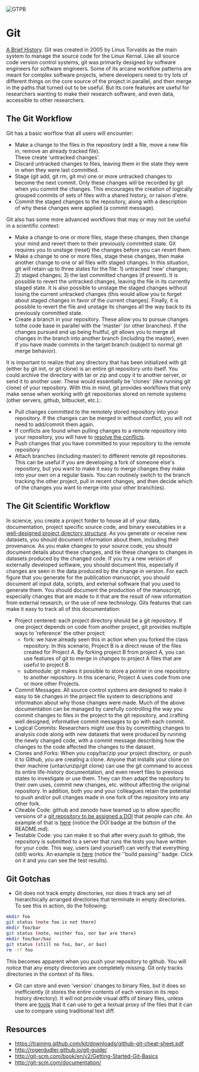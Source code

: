 ![GTPB](http://gtpb.igc.gulbenkian.pt/bicourses/images/GTPB2015logo.png "GTPB")

Git
===
[A Brief History](http://git-scm.com/book/en/v2/Getting-Started-A-Short-History-of-Git).
Git was created in 2005 by Linus Torvalds as the main system to manage the source code for the Linux Kernal. Like all source code version control systems, git was primarily designed by software engineers for software engineers. Some of its arcane workflow patterns are meant for complex software projects, where developers need to try lots of different things on the core source of the project in parallel, and then merge in the paths that turned out to be useful. But its core features are useful for researchers wanting to make their research software, and even data, accessible to other researchers.

The Git Workflow
----------------

Git has a basic worflow that all users will encounter:

* Make a change to the files in the repository (edit a file, move a new file in, remove an already tracked file).  
  These create 'untracked changes'.
* Discard untracked changes to files, leaving them in the state they were in when they were last committed.
* Stage (git add, git rm, git mv) one or more untracked changes to become the next commit.  Only these changes 
  will be recorded by git when you commit the changes.  This encourages the creation of logically grouped commits 
  of sets of files with a shared history, or raison d'etre.
* Commit the staged changes to the repository, along with a description of why
  these changes were applied (a commit message).

Git also has some more advanced workflows that may or may not be useful in a scientific context:

* Make a change to one or more files, stage these changes, then change your mind and revert them to their 
  previously committed state.  Git requires you to unstage (reset) the changes before you can revert them.
* Make a change to one or more files, stage these changes, then make another change to one or all files with 
  staged changes. In this situation, git will retain up to three states for the file: 1) untracked 'new' 
  changes; 2) staged changes; 3) the last committed changes (if present). It is possible to revert the untracked 
  changes, leaving the file in its currently staged state. It is also possible to unstage the staged changes 
  without losing the current untracked changes (this would allow you to forget about staged changes in favor of 
  the current changes).  Finally, it is possible to revert the file and unstage its changes all the way back to 
  its previously committed state.
* Create a branch in your repository.  These allow you to pursue changes tothe code base in parallel with the 
  'master' (or other branches).  If the changes pursued end up being fruitful, git allows you to merge all changes 
  in the branch into another branch (including the master), even if you have made commits in the target branch 
  (subject to normal git merge behavior).

It is important to realize that any directory that has been initialized with git (either by git init, or git 
clone) is an entire git repository unto itself. You could archive the directory with tar or zip and copy it 
to another server, or send it to another user. These would essentially be 'clones' (like running git clone) 
of your repository. With this in mind, git provides workflows that only make sense when working with git 
repositories stored on remote systems (other servers, github, bitbucket, etc.).:

* Pull changes committed to the remotely stored repository into your repository. If the changes can be merged 
  in without conflict, you will not need to add/commit them again.
* If conflicts are found when pulling changes to a remote repository into your repository, you will have 
  to [resolve the conflicts](https://help.github.com/articles/resolving-a-merge-conflict-from-the-command-line/).
* Push changes that you have committed to your repository to the remote repository
* Attach branches (including master) to different remote git repositories. This can be useful if you are 
  developing a fork of someone else's repository, but you want to make it easy to merge changes they make into 
  your own on a regular basis.  You can routinely switch to the branch tracking the other project, pull in 
  recent changes, and then decide which of the changes you want to merge into your other branch(es).

The Git Scientific Workflow
---------------------------

In science, you create a project folder to house all of your data, documentation,
project specific source code, and binary executables in a
[well-designed project directory structure](http://dx.doi.org/10.1371/journal.pcbi.1000424). As you generate or
receive new datasets, you should document information about them, including
their provenance. As you make changes to your source code, you should document
details about these changes, and tie these changes to changes in datasets
produced by the changed code. If you try a new version of externally developed
software, you should document this, especially if changes are seen in the data
produced by the change in version. For each figure that you generate for the
publication manuscript, you should document all input data, scripts, and
external software that you used to generate them. You should document the
production of the manuscript, especially changes that are made to it that are
the result of new information from external research, or the use of new
technology. Gits features that can make it easy to track all of this documentation:

* Project centered: each project directory should be a git repository. If one 
  project depends on code from another project, git provides multiple ways to 
  'reference' the other project:
  - fork: we have already seen this in action when you forked the class repository. 
    In this scenario, Project B is a direct reuse of the files created for Project A. 
    By forking project B from project A, you can use features of git to merge in 
    changes to project A files that are useful to project B.
  - submodule: git makes it possible to store a pointer in one repository to another 
    repository. In this scenario, Project A uses code from one or more other Projects.
* Commit Messages: All source control systems are designed to make it easy to tie
  changes in the project file system to descriptions and information about why those 
  changes were made.  Much of the above documentation can be managed by carefully 
  controlling the way you commit changes to files in the project to the git repository, 
  and crafting well designed, informative commit messages to go with each commit.
* Logical Commits: Researchers might use this by committing changes to analysis code 
  along with new datasets that were produced by running the newly changed code, with a 
  commit message describing how the changes to the code affected the changes to the dataset.
* Clones and Forks: When you copy/tar/zip your project directory, or push it to Github, you 
  are creating a clone.  Anyone that installs your clone on their machine (untar/unzip/git 
  clone) can use the git command to access its entire life-history documentation, and even 
  revert files to previous states to investigate or use them. They can then adapt the 
  repository to their own uses, commit new changes, etc. without affecting the original 
  repository. In addition, both you and your colleagues retain the potential to push and/or 
  pull changes made in one fork of the repository into any other fork.
* Citeable Code: github and zenodo have teamed up to allow specific versions of a [git 
  repository to be assigned a DOI](https://guides.github.com/activities/citable-code/) that 
  people can cite. An example of that is [here](https://github.com/naturalis/monophylizer) 
  (notice the DOI badge at the bottom of the README.md).
* Testable Code: you can make it so that after every push to github, the repository is 
  submitted to a server that runs the tests you have written for your code. This way, users 
  (and yourself) can verify that everything (still) works. An example is 
  [here](https://github.com/naturalis/supersmart) (notice the ''build passing'' badge. Click 
  on it and you can see the test results).

Git Gotchas
-----------

- Git does not track empty directories, nor does it track any set of hierarchically arranged 
  directories that terminate in empty directories. To see this in action, do the following:

```bash
mkdir foo
git status (note foo is not there)
mkdir foo/bar
git status (note, neither foo, nor bar are there)
mkdir foo/bar/baz
git status (still no foo, bar, or baz)
rm -rf foo
```
This becomes apparent when you push your repository to github.  You will notice that any empty 
directories are completely missing.  Git only tracks directories in the context of its files.

- Git can store and even 'version' changes to binary files, but it does so inefficiently (it 
  stores the entire contents of each version in its repo history directory).  It will not provide 
  visual diffs of binary files, unless there are 
  [tools](http://git-scm.com/book/en/v2/Customizing-Git-Git-Attributes) that it can use to get a 
  textual proxy of the files that it can use to compare using traditional text diff.

Resources
---------
- https://training.github.com/kit/downloads/github-git-cheat-sheet.pdf
- http://rogerdudler.github.io/git-guide/
- http://git-scm.com/book/en/v2/Getting-Started-Git-Basics
- http://git-scm.com/documentation/
